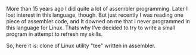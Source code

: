 More than 15 years ago I did quite a lot of assembler programming. Later I lost interest in this language, though. But just recently I was reading one piece of assembler code, and It downed on me that I never programmed in this language for Linux. Thats why I’ve decided to try to write a small program in attempt to refresh my skills. 

So, here it is: clone of Linux utility "tee" written in assembler.